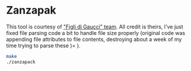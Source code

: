 Zanzapak
========

This tool is courtesy of ["Figli di Gaucci" team](http://www.figlidigaucci.eu/index.php?pid=8).
All credit is theirs, I've just fixed file parsing code a bit to handle file size properly (original code was appending file attributes to file contents, destroying about a week of my time trying to parse these )= ).

```sh
make
./zanzapack
```
